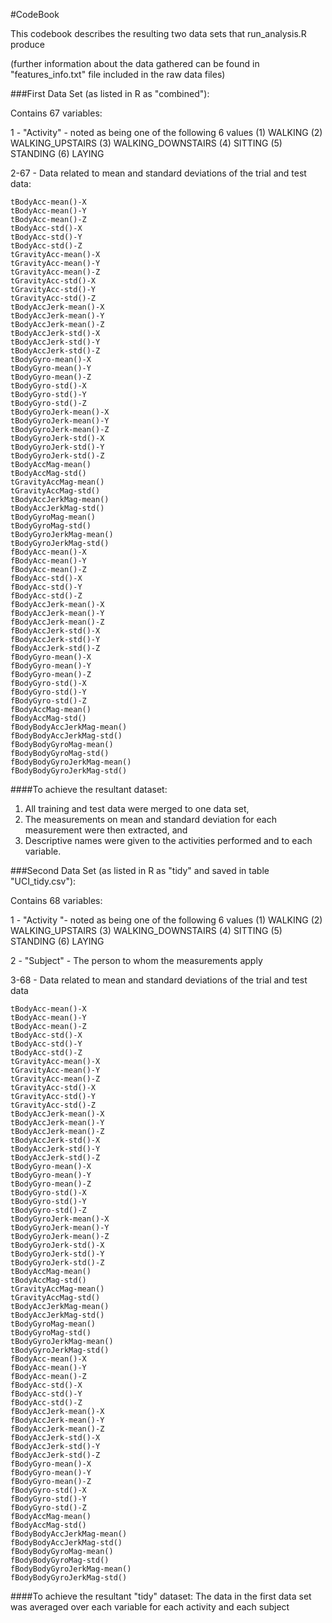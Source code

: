 #CodeBook

This codebook describes the resulting two data sets that run_analysis.R produce

(further information about the data gathered can be found in "features_info.txt" file included in the raw data files)

###First Data Set (as listed in R as "combined"):

Contains 67 variables:

1 - "Activity" - noted as being one of the following 6 values 
	(1) WALKING
	(2) WALKING_UPSTAIRS
	(3) WALKING_DOWNSTAIRS
	(4) SITTING
	(5) STANDING
	(6) LAYING

2-67 - Data related to mean and standard deviations of the trial and test data:
	
	tBodyAcc-mean()-X
	tBodyAcc-mean()-Y
	tBodyAcc-mean()-Z
	tBodyAcc-std()-X
	tBodyAcc-std()-Y
	tBodyAcc-std()-Z
	tGravityAcc-mean()-X
	tGravityAcc-mean()-Y
	tGravityAcc-mean()-Z
	tGravityAcc-std()-X
	tGravityAcc-std()-Y
	tGravityAcc-std()-Z
	tBodyAccJerk-mean()-X
	tBodyAccJerk-mean()-Y
	tBodyAccJerk-mean()-Z
	tBodyAccJerk-std()-X
	tBodyAccJerk-std()-Y
	tBodyAccJerk-std()-Z
	tBodyGyro-mean()-X
	tBodyGyro-mean()-Y
	tBodyGyro-mean()-Z
	tBodyGyro-std()-X
	tBodyGyro-std()-Y
	tBodyGyro-std()-Z
	tBodyGyroJerk-mean()-X
	tBodyGyroJerk-mean()-Y
	tBodyGyroJerk-mean()-Z
	tBodyGyroJerk-std()-X
	tBodyGyroJerk-std()-Y
	tBodyGyroJerk-std()-Z
	tBodyAccMag-mean()
	tBodyAccMag-std()
	tGravityAccMag-mean()
	tGravityAccMag-std()
	tBodyAccJerkMag-mean()
	tBodyAccJerkMag-std()
	tBodyGyroMag-mean()
	tBodyGyroMag-std()
	tBodyGyroJerkMag-mean()
	tBodyGyroJerkMag-std()
	fBodyAcc-mean()-X
	fBodyAcc-mean()-Y
	fBodyAcc-mean()-Z
	fBodyAcc-std()-X
	fBodyAcc-std()-Y
	fBodyAcc-std()-Z
	fBodyAccJerk-mean()-X
	fBodyAccJerk-mean()-Y
	fBodyAccJerk-mean()-Z
	fBodyAccJerk-std()-X
	fBodyAccJerk-std()-Y
	fBodyAccJerk-std()-Z
	fBodyGyro-mean()-X
	fBodyGyro-mean()-Y
	fBodyGyro-mean()-Z
	fBodyGyro-std()-X
	fBodyGyro-std()-Y
	fBodyGyro-std()-Z
	fBodyAccMag-mean()
	fBodyAccMag-std()
	fBodyBodyAccJerkMag-mean()
	fBodyBodyAccJerkMag-std()
	fBodyBodyGyroMag-mean()
	fBodyBodyGyroMag-std()
	fBodyBodyGyroJerkMag-mean()
	fBodyBodyGyroJerkMag-std()


####To achieve the resultant dataset:
1) All training and test data were merged to one data set,
2) The measurements on mean and standard deviation for each measurement were then extracted, and
3) Descriptive names were given to the activities performed and to each variable.


###Second Data Set (as listed in R as "tidy" and saved in table "UCI_tidy.csv"):

Contains 68 variables:


1 - "Activity "- noted as being one of the following 6 values 
	(1) WALKING
	(2) WALKING_UPSTAIRS
	(3) WALKING_DOWNSTAIRS
	(4) SITTING
	(5) STANDING
	(6) LAYING

2 - "Subject" - The person to whom the measurements apply

3-68 - Data related to mean and standard deviations of the trial and test data 
	
	tBodyAcc-mean()-X
	tBodyAcc-mean()-Y
	tBodyAcc-mean()-Z
	tBodyAcc-std()-X
	tBodyAcc-std()-Y
	tBodyAcc-std()-Z
	tGravityAcc-mean()-X
	tGravityAcc-mean()-Y
	tGravityAcc-mean()-Z
	tGravityAcc-std()-X
	tGravityAcc-std()-Y
	tGravityAcc-std()-Z
	tBodyAccJerk-mean()-X
	tBodyAccJerk-mean()-Y
	tBodyAccJerk-mean()-Z
	tBodyAccJerk-std()-X
	tBodyAccJerk-std()-Y
	tBodyAccJerk-std()-Z
	tBodyGyro-mean()-X
	tBodyGyro-mean()-Y
	tBodyGyro-mean()-Z
	tBodyGyro-std()-X
	tBodyGyro-std()-Y
	tBodyGyro-std()-Z
	tBodyGyroJerk-mean()-X
	tBodyGyroJerk-mean()-Y
	tBodyGyroJerk-mean()-Z
	tBodyGyroJerk-std()-X
	tBodyGyroJerk-std()-Y
	tBodyGyroJerk-std()-Z
	tBodyAccMag-mean()
	tBodyAccMag-std()
	tGravityAccMag-mean()
	tGravityAccMag-std()
	tBodyAccJerkMag-mean()
	tBodyAccJerkMag-std()
	tBodyGyroMag-mean()
	tBodyGyroMag-std()
	tBodyGyroJerkMag-mean()
	tBodyGyroJerkMag-std()
	fBodyAcc-mean()-X
	fBodyAcc-mean()-Y
	fBodyAcc-mean()-Z
	fBodyAcc-std()-X
	fBodyAcc-std()-Y
	fBodyAcc-std()-Z
	fBodyAccJerk-mean()-X
	fBodyAccJerk-mean()-Y
	fBodyAccJerk-mean()-Z
	fBodyAccJerk-std()-X
	fBodyAccJerk-std()-Y
	fBodyAccJerk-std()-Z
	fBodyGyro-mean()-X
	fBodyGyro-mean()-Y
	fBodyGyro-mean()-Z
	fBodyGyro-std()-X
	fBodyGyro-std()-Y
	fBodyGyro-std()-Z
	fBodyAccMag-mean()
	fBodyAccMag-std()
	fBodyBodyAccJerkMag-mean()
	fBodyBodyAccJerkMag-std()
	fBodyBodyGyroMag-mean()
	fBodyBodyGyroMag-std()
	fBodyBodyGyroJerkMag-mean()
	fBodyBodyGyroJerkMag-std()


####To achieve the resultant "tidy" dataset:
The data in the first data set was averaged over each variable for each activity and each subject


